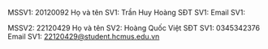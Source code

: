 MSSV1: 20120092
Họ và tên SV1: Trần Huy Hoàng
SĐT SV1:
Email SV1: 

MSSV2: 22120429
Họ và tên SV2: Hoàng Quốc Việt
SĐT SV1: 0345342376
Email SV1: 22120429@student.hcmus.edu.vn
